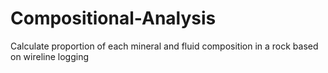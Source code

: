 # Compositional-Analysis
Calculate proportion of each mineral and fluid composition in a rock based on wireline logging
